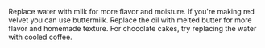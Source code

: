 Replace water with milk for more flavor and moisture. If you're making red velvet you can use buttermilk.
Replace the oil with melted butter for more flavor and homemade texture.
For chocolate cakes, try replacing the water with cooled coffee.